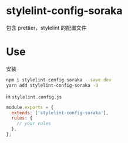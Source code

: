 <!-- @format -->

# stylelint-config-soraka

包含 prettier，stylelint 的配置文件
# Use

安装

```bash
npm i stylelint-config-soraka --save-dev
yarn add stylelint-config-soraka -D
```

in `stylelint.config.js`

```js
module.exports = {
  extends: ['stylelint-config-soraka'],
  rules: {
    // your rules
  },
};
```
